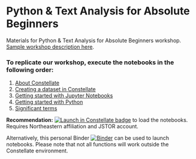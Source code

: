 # Python & Text Analysis for Absolute Beginners

Materials for Python & Text Analysis for Absolute Beginners workshop. [Sample workshop description here](https://northeastern.libcal.com/event/8553317).

<h3>To replicate our workshop, execute the notebooks in the following order:</h3>

1. [About Constellate](https://github.com/ResearchDataServicesNU/Python-TextAnalysis/blob/master/1.AboutConstellate.ipynb)
2. [Creating a dataset in Constellate](https://github.com/ResearchDataServicesNU/Python-TextAnalysis/blob/master/2.CreatingaDatasetinConstellate.ipynb)
3. [Getting started with Jupyter Notebooks](https://github.com/ResearchDataServicesNU/Python-TextAnalysis/blob/master/3.GettingStartedwithJupyterNotebooks.ipynb)
4. [Getting started with Python](https://github.com/ResearchDataServicesNU/Python-TextAnalysis/blob/master/4.GettingStartedwithPython.ipynb)
5. [Significant terms](https://github.com/ResearchDataServicesNU/Python-TextAnalysis/blob/master/5.SignificantTerms.ipynb)


<b>Recommendation:</b> [![Launch in Constellate badge](https://constellate.org/images/constellate-badge.svg)](https://constellate.org/notebook/own/?repo=https://github.com/jasf-/tdm-nbs) to load the notebooks. Requires Northeastern affiliation and JSTOR account.


Alternatively, this personal Binder [![Binder](https://mybinder.org/badge_logo.svg)](https://mybinder.org/v2/gh/jasf-/tdm-nbs/master) can be used to launch notebooks. Please note that not all functions will work outside the Constellate environment.
